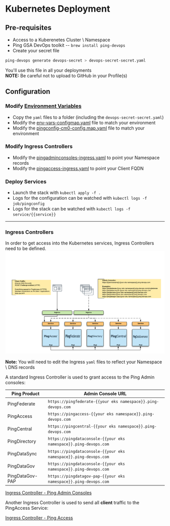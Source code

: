 # Kubernetes Deployment

## Pre-requisites

* Access to a Kuberenetes Cluster \ Namespace
* Ping GSA DevOps toolkit -- `brew install ping-devops`
* Create your secret file  

```bash
ping-devops generate devops-secret > devops-secret-secret.yaml
```

You'll use this file in all your deployments  
**NOTE:**  Be careful not to upload to GitHub in your Profile(s)

## Configuration

### **Modify [Environment Variables](../environment.md)**

* Copy the `yaml` files to a folder (including the `devops-secret-secret.yaml`)
* Modify the [env-vars-configmap.yaml](env-vars-configmap.yaml) file to match your environment
* Modify the [pingconfig-cm0-config.map.yaml](pingconfig-cm0-config.map.yaml) file to match your environment

### **Modify Ingress Controllers**

* Modify the [pingadminconsoles-ingress.yaml](pingadminconsoles-ingress.yaml) to point your Namespace records
* Modify the [pingaccess-ingress.yaml](pingaccess-ingress.yaml) to point your Client FQDN

### **Deploy Services**

* Launch the stack with `kubectl apply -f .`
* Logs for the configuration can be watched with `kubectl logs -f job/pingconfig`
* Logs for the stack can be watched with `kubectl logs -f service/{{service}}`

---

### Ingress Controllers

In order to get access into the Kubernetes services, Ingress Controllers need to be defined.  
![Kubernetes - Ingress Controllers](PingSolutions-K8s-Deployments.png)

**Note:** You will need to edit the Ingress `yaml` files to reflect your Namespace \ DNS records

A standard Ingress Controller is used to grant access to the Ping Admin consoles:

| Ping Product | Admin Console URL |
| ----- | ----- |
| PingFederate | `https://pingfederate-{{your eks namespace}}.ping-devops.com` |
| PingAccess | `https://pingaccess-{{your eks namespace}}.ping-devops.com` |
| PingCentral | `https://pingcentral-{{your eks namespace}}.ping-devops.com` |
| PingDirectory | `https://pingdataconsole-{{your eks namespace}}.ping-devops.com` |
| PingDataSync | `https://pingdataconsole-{{your eks namespace}}.ping-devops.com` |
| PingDataGov | `https://pingdataconsole-{{your eks namespace}}.ping-devops.com` |
| PingDataGov-PAP | `https://pingdatagov-pap-{{your eks namespace}}.ping-devops.com` |

[Ingress Controller - Ping Admin Consoles](pingadminconsoles-ingress.yaml)

Another Ingress Controller is used to send all **client** traffic to the PingAccess Service:  

[Ingress Controller - Ping Access](pingaccess-ingress.yaml)
